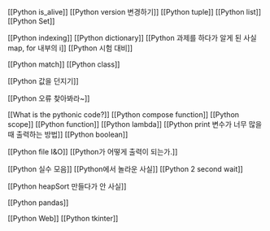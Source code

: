 [[Python is_alive]]
[[Python version 변경하기]]
[[Python tuple]]
[[Python list]]
[[Python Set]]

[[Python indexing]]
[[Python dictionary]]
[[Python 과제를 하다가 알게 된 사실 map, for 내부의 i]]
[[Python 시험 대비]]

[[Python match]]
[[Python class]]

[[Python 값을 던지기]]


[[Python 오류 찾아봐라~]]

[[What is the pythonic code?]]
[[Python compose function]]
[[Python scope]]
[[Python function]]
[[Python lambda]]
[[Python print 변수가 너무 많을 때 출력하는 방법]]
[[Python boolean]]


[[Python file I&O]]
[[Python가 어떻게 출력이 되는가.]]

[[Python 실수 모음]]
[[Python에서 놀라운 사실]]
[[Python 2 second wait]]

[[Python heapSort 만들다가 안 사실]]




[[Python pandas]]


[[Python Web]]
[[Python tkinter]]

